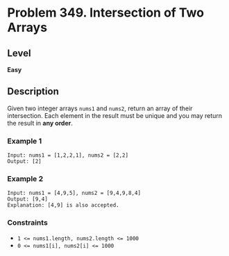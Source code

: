 # Problem 349. Intersection of Two Arrays

## Level
**Easy**

## Description
Given two integer arrays `nums1` and `nums2`, return an array of their intersection. Each element in the result must be unique and you may return the result in **any order**.


### Example 1
```
Input: nums1 = [1,2,2,1], nums2 = [2,2]
Output: [2]
```

### Example 2
```
Input: nums1 = [4,9,5], nums2 = [9,4,9,8,4]
Output: [9,4]
Explanation: [4,9] is also accepted.
```

### Constraints
* `1 <= nums1.length, nums2.length <= 1000`
* `0 <= nums1[i], nums2[i] <= 1000`